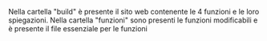 Nella cartella "build" è presente il sito web contenente le 4 funzioni e le loro spiegazioni.
Nella cartella "funzioni" sono presenti le funzioni modificabili e è presente il file essenziale per le funzioni
